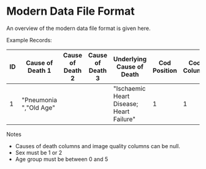 # Modern Data File Format

An overview of the modern data file format is given here.     
    
Example Records:    

ID	|Cause of Death 1	|Cause of Death 2	|Cause of Death 3	|Underlying Cause of Death	|Cod Position	| Cod Column	|ICD10 Code	|Cod Position	| Cod Column	|ICD10 Code	|Cod Position	| Cod Column	|ICD10 Code	|Cod Position	|ICD10 Code	|ICD10 Code	|Cod Position	| Cod Column	|ICD10 Code	|Cod Position	| Cod Column	|ICD10 Code	|Cod Position	| Cod Column	|ICD10 Code	|Cod Position	| Cod Column	|Underlying ICD10 Code|Age Group	|Sex| Decade|Year|
----|-------------------|-------------------|-------------------|---------------------------|---------------|---------------|-----------|---------------|---------------|-----------|---------------|---------------|-----------|---------------|-----------|-----------|---------------|---------------|-----------|---------------|---------------|-----------|---------------|---------------|-----------|---------------|---------------|---------------------|-------------|---|-------|----|
1	|"Pneumonia ","Old Age"| 				|		   		    |"Ischaemic Heart Disease; Heart Failure"| 1  |1	        |"J189"      | 2 			|1				|"R54"		|6				|1				| "I509"	|				|			|			|				|				|			|				| 				|			|				|				|			|				|				|I509 				  |8			| M	|10		|2014|

    
Notes    

* Causes of death columns and image quality columns can be null.    
* Sex must be 1 or 2    
* Age group must be between 0 and 5    
